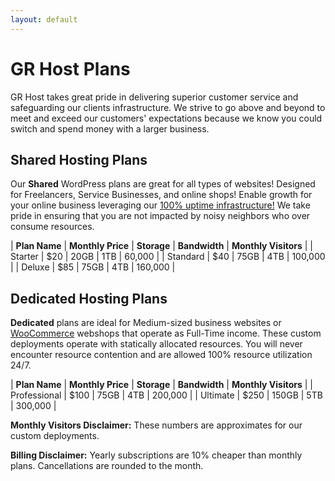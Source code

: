 ```yaml
---
layout: default
---
```

# GR Host Plans

GR Host takes great pride in delivering superior customer service and safeguarding our clients infrastructure. We strive to go above and beyond to meet and exceed our customers' expectations because we know you could switch and spend money with a larger business.

## Shared Hosting Plans

Our **Shared** WordPress plans are great for all types of websites! Designed for Freelancers, Service Businesses, and online shops! Enable growth for your online business leveraging our [100% uptime infrastructure!](https://grhost.statuspage.io/) We take pride in ensuring that you are not impacted by noisy neighbors who over consume resources.

| **Plan Name** | **Monthly Price** | **Storage** | **Bandwidth** | **Monthly Visitors** |
| Starter       | $20 | 20GB | 1TB | 60,000  |
| Standard      | $40 | 75GB | 4TB | 100,000 |
| Deluxe        | $85 | 75GB | 4TB | 160,000 |

## Dedicated Hosting Plans

**Dedicated** plans are ideal for Medium-sized business websites or [WooCommerce](https://woocommerce.com/) webshops that operate as Full-Time income. These custom deployments operate with statically allocated resources. You will never encounter resource contention and are allowed 100% resource utilization 24/7.

| **Plan Name** | **Monthly Price** | **Storage** | **Bandwidth** | **Monthly Visitors** |
| Professional | $100 | 75GB  | 4TB | 200,000  |
| Ultimate     | $250 | 150GB | 5TB | 300,000 |

**Monthly Visitors Disclaimer:** These numbers are approximates for our custom deployments.

**Billing Disclaimer:** Yearly subscriptions are 10% cheaper than monthly plans. Cancellations are rounded to the month.
